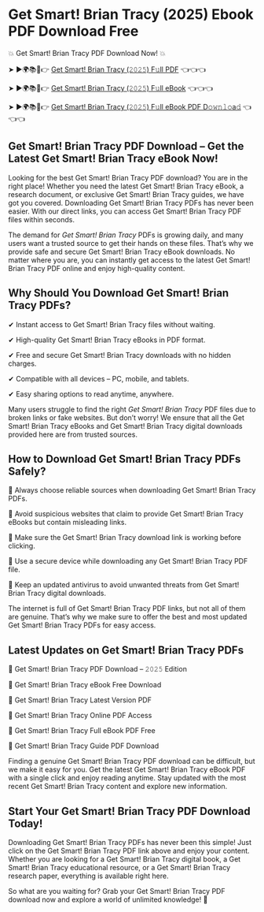 # Get Smart! Brian Tracy (2025) Ebook PDF Download Free

💥 Get Smart! Brian Tracy PDF Download Now! 💥

➤ ►🌍📚📱👉 [Get Smart! Brian Tracy (𝟸𝟶𝟸𝟻) F𝚞ll PDF](https://getpdf.xyz/get-smart!-brian-tracy) 👈👈👈


➤ ►🌍📚📱👉 [Get Smart! Brian Tracy (𝟸𝟶𝟸𝟻) F𝚞ll eBook](https://getpdf.xyz/get-smart!-brian-tracy) 👈👈👈


➤ ►🌍📚📱👉 [Get Smart! Brian Tracy (𝟸𝟶𝟸𝟻) F𝚞ll eBook PDF D𝚘𝚠𝚗𝚕𝚘a𝚍](https://getpdf.xyz/get-smart!-brian-tracy) 👈👈👈


## Get Smart! Brian Tracy PDF Download – Get the Latest Get Smart! Brian Tracy eBook Now!

Looking for the best Get Smart! Brian Tracy PDF download? You are in the right place! Whether you need the latest Get Smart! Brian Tracy eBook, a research document, or exclusive Get Smart! Brian Tracy guides, we have got you covered. Downloading Get Smart! Brian Tracy PDFs has never been easier. With our direct links, you can access Get Smart! Brian Tracy PDF files within seconds.

The demand for *Get Smart! Brian Tracy* PDFs is growing daily, and many users want a trusted source to get their hands on these files. That’s why we provide safe and secure Get Smart! Brian Tracy eBook downloads. No matter where you are, you can instantly get access to the latest Get Smart! Brian Tracy PDF online and enjoy high-quality content.

## Why Should You Download Get Smart! Brian Tracy PDFs?

✔ Instant access to Get Smart! Brian Tracy files without waiting.

✔ High-quality Get Smart! Brian Tracy eBooks in PDF format.

✔ Free and secure Get Smart! Brian Tracy downloads with no hidden charges.

✔ Compatible with all devices – PC, mobile, and tablets.

✔ Easy sharing options to read anytime, anywhere.

Many users struggle to find the right *Get Smart! Brian Tracy* PDF files due to broken links or fake websites. But don’t worry! We ensure that all the Get Smart! Brian Tracy eBooks and Get Smart! Brian Tracy digital downloads provided here are from trusted sources.

## How to Download Get Smart! Brian Tracy PDFs Safely?

📌 Always choose reliable sources when downloading Get Smart! Brian Tracy PDFs.

📌 Avoid suspicious websites that claim to provide Get Smart! Brian Tracy eBooks but contain misleading links.

📌 Make sure the Get Smart! Brian Tracy download link is working before clicking.

📌 Use a secure device while downloading any Get Smart! Brian Tracy PDF file.

📌 Keep an updated antivirus to avoid unwanted threats from Get Smart! Brian Tracy digital downloads.

The internet is full of Get Smart! Brian Tracy PDF links, but not all of them are genuine. That’s why we make sure to offer the best and most updated Get Smart! Brian Tracy PDFs for easy access.

## Latest Updates on Get Smart! Brian Tracy PDFs

🔹 Get Smart! Brian Tracy PDF Download – 𝟸𝟶𝟸𝟻 Edition

🔹 Get Smart! Brian Tracy eBook Free Download

🔹 Get Smart! Brian Tracy Latest Version PDF

🔹 Get Smart! Brian Tracy Online PDF Access

🔹 Get Smart! Brian Tracy Full eBook PDF Free

🔹 Get Smart! Brian Tracy Guide PDF Download

Finding a genuine Get Smart! Brian Tracy PDF download can be difficult, but we make it easy for you. Get the latest Get Smart! Brian Tracy eBook PDF with a single click and enjoy reading anytime. Stay updated with the most recent Get Smart! Brian Tracy content and explore new information.

## Start Your Get Smart! Brian Tracy PDF Download Today!

Downloading Get Smart! Brian Tracy PDFs has never been this simple! Just click on the Get Smart! Brian Tracy PDF link above and enjoy your content. Whether you are looking for a Get Smart! Brian Tracy digital book, a Get Smart! Brian Tracy educational resource, or a Get Smart! Brian Tracy research paper, everything is available right here.

So what are you waiting for? Grab your Get Smart! Brian Tracy PDF download now and explore a world of unlimited knowledge! 🚀